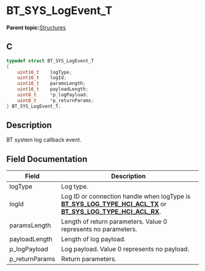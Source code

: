 # BT\_SYS\_LogEvent\_T

**Parent topic:**[Structures](GUID-2E5A432D-3327-49F3-86C5-ED32E0EE0630.md)

## C

```c
typedef struct BT_SYS_LogEvent_T
{
    uint16_t    logType;
    uint16_t    logId;
    uint16_t    paramsLength;
    uint16_t    payloadLength;
    uint8_t     *p_logPayload;
    uint8_t     *p_returnParams;
} BT_SYS_LogEvent_T;
```

## Description

BT system log callback event.

## Field Documentation

|Field|Description|
|-----|-----------|
|logType|Log type.|
|logId|Log ID or connection handle when logType is **[BT\_SYS\_LOG\_TYPE\_HCI\_ACL\_TX](GUID-429F6A52-7445-4362-B03A-84F9EAE89878.md)** or **[BT\_SYS\_LOG\_TYPE\_HCI\_ACL\_RX](GUID-429F6A52-7445-4362-B03A-84F9EAE89878.md)**.|
|paramsLength|Length of return parameters. Value 0 represents no parameters.|
|payloadLength|Length of log payload.|
|p\_logPayload|Log payload. Value 0 represents no payload.|
|p\_returnParams|Return parameters.|


